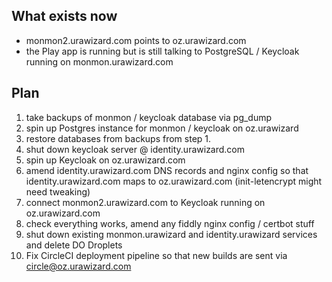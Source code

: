 ## What exists now

- monmon2.urawizard.com points to oz.urawizard.com
- the Play app is running but is still talking to PostgreSQL / Keycloak running on monmon.urawizard.com

## Plan

1. take backups of monmon / keycloak database via pg_dump
2. spin up Postgres instance for monmon / keycloak on oz.urawizard
3. restore databases from backups from step 1.
4. shut down keycloak server @ identity.urawizard.com
5. spin up Keycloak on oz.urawizard.com
6. amend identity.urawizard.com DNS records and nginx config so that identity.urawizard.com maps to oz.urawizard.com (init-letencrypt might need tweaking)
7. connect monmon2.urawizard.com to Keycloak running on oz.urawizard.com
8. check everything works, amend any fiddly nginx config / certbot stuff
9. shut down existing monmon.urawizard and identity.urawizard services and delete DO Droplets
10. Fix CircleCI deployment pipeline so that new builds are sent via circle@oz.urawizard.com
